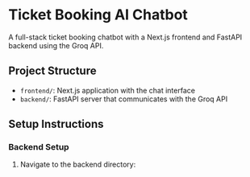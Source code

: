 # Ticket Booking AI Chatbot

A full-stack ticket booking chatbot with a Next.js frontend and FastAPI backend using the Groq API.

## Project Structure

- `frontend/`: Next.js application with the chat interface
- `backend/`: FastAPI server that communicates with the Groq API

## Setup Instructions

### Backend Setup

1. Navigate to the backend directory:

